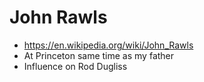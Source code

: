 # John Rawls

* https://en.wikipedia.org/wiki/John_Rawls
* At Princeton same time as my father
* Influence on Rod Dugliss